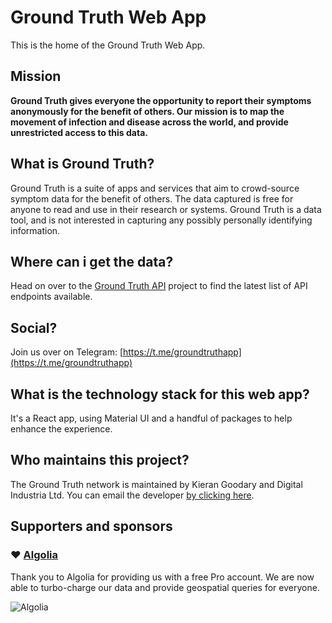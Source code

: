 # Ground Truth Web App
This is the home of the Ground Truth Web App.

## Mission
**Ground Truth gives everyone the opportunity to report their symptoms anonymously for the benefit of others. Our mission is to map the movement of infection and disease across the world, and provide unrestricted access to this data.**

## What is Ground Truth?
Ground Truth is a suite of apps and services that aim to crowd-source symptom data for the benefit of others. The data captured is free for anyone to read and use in their research or systems. Ground Truth is a data tool, and is not interested in capturing any possibly personally identifying information.

## Where can i get the data?
Head on over to the [Ground Truth API](https://github.com/IAmKio/ground-truth-api) project to find the latest list of API endpoints available.

## Social?
Join us over on Telegram: [https://t.me/groundtruthapp](https://t.me/groundtruthapp)

## What is the technology stack for this web app?
It's a React app, using Material UI and a handful of packages to help enhance the experience.

## Who maintains this project?
The Ground Truth network is maintained by Kieran Goodary and Digital Industria Ltd. You can email the developer [by clicking here](mailto:apps@digitalindustria.com).

## Supporters and sponsors

### ❤️ [Algolia](https://www.algolia.com)
Thank you to Algolia for providing us with a free Pro account. We are now able to turbo-charge our data and provide geospatial queries for everyone.

![Algolia](https://res.cloudinary.com/hilnmyskv/image/upload/q_auto/v1584543140/Algolia_com_Website_assets/images/shared/algolia_logo/logo-algolia-nebula-blue-full.png)